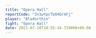 ```yaml
---
title: "Opera Hall"
reportCode: "3n1wYpcTb84QrmFj"
player: "Bladorthin"
fight: "Opera Hall"
date: 2021-07-18T18:55:34.719000+00:00
---
```

